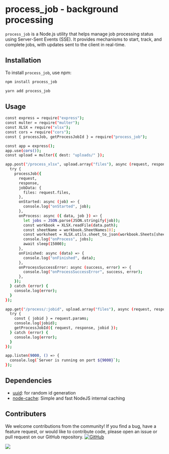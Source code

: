 # process_job - background processing

`process_job` is a Node.js utility that helps manage job processing status using Server-Sent Events (SSE). It provides mechanisms to start, track, and complete jobs, with updates sent to the client in real-time.

## Installation

To install `process_job`, use npm:

```sh
npm install process_job
```
```sh
yarn add process_job
```

## Usage

```sh
const express = require("express");
const multer = require("multer");
const XLSX = require("xlsx");
const cors = require("cors");
const { processJob, getProcessJobId } = require("process_job");

const app = express();
app.use(cors());
const upload = multer({ dest: "uploads/" });

app.post("/process_xlsx", upload.array("files"), async (request, response) => {
  try {
    processJob({
      request,
      response,
      jobData: {
        files: request.files,
      },
      onStarted: async (job) => {
        console.log("onStarted", job);
      },
      onProcess: async ({ data, job }) => {
        let jobs = JSON.parse(JSON.stringify(job));
        const workbook = XLSX.readFile(data.path);
        const sheetName = workbook.SheetNames[0];
        const worksheet = XLSX.utils.sheet_to_json(workbook.Sheets[sheetName]);
        console.log("onProcess", jobs);
        await sleep(15000);
      },
      onFinished: async (data) => {
        console.log("onFinished", data);
      },
      onProcessSuccessError: async (success, error) => {
        console.log("onProcessSuccessError", success, error);
      },
    });
  } catch (error) {
    console.log(error);
  }
});

app.get("/process/:jobid", upload.array("files"), async (request, response) => {
  try {
    const { jobid } = request.params;
    console.log(jobid);
    getProcessJobId({ request, response, jobid });
  } catch (error) {
    console.log(error);
  }
});

app.listen(9000, () => {
  console.log(`Server is running on port ${9000}`);
});
```


## Dependencies

- [uuid](https://www.npmjs.com/package/uuid): for random id generation
- [node-cache](https://www.npmjs.com/package/node-cache): Simple and fast NodeJS internal caching

## Contributers

We welcome contributions from the community! If you find a bug, have a feature request, or would like to contribute code, please open an issue or pull request on our GitHub repository. [![GitHub](https://img.shields.io/badge/github-%23121011.svg?style=for-the-badge&logo=github&logoColor=white)](https://github.com/deepbag/process_job)
<!-- https://contrib.rocks/preview?repo=angular%2Fangular-ja -->

<a href="https://github.com/deepbag/chartam.io/graphs/contributors">
  <img src="https://contrib.rocks/image?repo=deepbag/chartam.io" />
</a>
